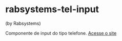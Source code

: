 # rabsystems-tel-input
(by Rabsystems)

Componente de input do tipo telefone.
[Acesse o site](https://saymon-felipe.github.io/rabsystems-tel-input/)
